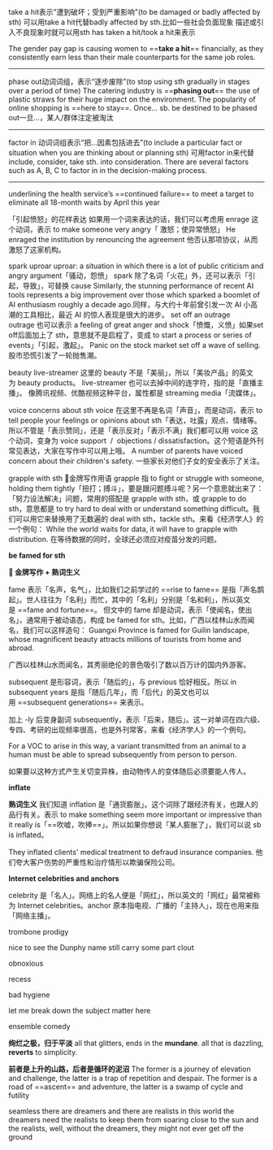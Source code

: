 take a hit表示"遭到破坏；受到严重影响"(to be damaged or badly affected by sth)
可以用take a hit代替badly affected by sth.比如一些社会负面现象
描述或引入不良现象时就可以用sth has taken a hit/took a hit来表示

The gender pay gap is causing women to ==**take a hit**== financially, as they consistently earn less than their male counterparts for the same job roles.

---
phase out动词词组，表示“逐步废除”(to stop using sth gradually in stages over a period of time)
 The catering industry is ==**phasing out**== the use of plastic straws for their huge impact on the environment.
 The popularity of online shopping is ==here to stay==.
 Once... sb. be destined to be phased out一旦...，某人/群体注定被淘汰

---
factor in 动词词组表示“把…因素包括进去”(to include a particular fact or situation when you are thinking about or planning sth)
可用factor in来代替include, consider, take sth. into consideration.
There are several factors such as A, B, C to factor in in the decision-making process.

---
underlining the health service’s ==continued failure== to meet a target to eliminate all 18-month waits by April this year

「引起愤怒」的花样表达
如果用一个词来表达的话，我们可以考虑用 enrage 这个动词，表示 to make someone very angry「 激怒；使异常愤怒」
   He enraged the institution by renouncing the agreement
   他否认那项协议，从而激怒了这家机构。

spark uproar
   uproar: a situation in which there is a lot of public criticism and angry argument「骚动，怨愤」
spark 除了名词「火花」外，还可以表示「引起，导致」，可替换 cause
   Similarly, the stunning performance of recent AI tools represents a big improvement over those which sparked a boomlet of AI enthusiasm roughly a decade ago.同样，与大约十年前曾引发一次 AI 小高潮的工具相比，最近 AI 的惊人表现是很大的进步。
set off an outrage
   outrage 也可以表示 a feeling of great anger and shock「愤慨，义愤」如果set off后面加上了 sth，意思就不是启程了，变成 to start a process or series of events」「引起，激起」。
   Panic on the stock market set off a wave of selling.
   股市恐慌引发了一轮抛售潮。

beauty live-streamer
这里的 beauty 不是「美丽」，所以「美妆产品」的英文为 beauty products。
live-streamer 也可以去掉中间的连字符，指的是「直播主播」。
像腾讯视频、优酷视频这种平台，属性都是 streaming media「流媒体」。

voice concerns about sth
voice 在这里不再是名词「声音」，而是动词，表示 to tell people your feelings or opinions about sth「表达，吐露」观点、情绪等。所以不管是「表示赞同」，还是「表示反对」「表示不满」我们都可以用 voice 这个动词，变身为 voice support  /  objections / dissatisfaction。这个短语是外刊常见表达，大家在写作中可以用上哦。
A number of parents have voiced concern about their children's safety.
一些家长对他们子女的安全表示了关注。

grapple with sth
🏅金牌写作用语
grapple 指 to fight or struggle with someone, holding them tightly「扭打；搏斗」，要是跟问题搏斗呢？另一个意思就出来了：「努力设法解决」问题，常用的搭配是 grapple with sth，或 grapple to do sth，意思都是 to try hard to deal with or understand something difficult。我们可以用它来替换用了无数遍的 deal with sth，tackle sth。来看《经济学人》的一个例句：
While the world waits for data, it will have to grapple with distribution.
在等待数据的同时，全球还必须应对疫苗分发的问题。

**be famed for sth**

**🏅 金牌写作 + 熟词生义**

fame 表示「名声，名气」，比如我们之前学过的 ==rise to fame== 是指「声名鹊起」。世人往往为「名利」而忙，其中的「名利」分别是「名和利」，所以英文是 ==fame and fortune==。
但文中的 fame 却是动词，表示「使闻名，使出名」，通常用于被动语态，构成 be famed for sth。比如，广西以桂林山水而闻名，我们可以这样造句：
Guangxi Province is famed for Guilin landscape, whose magnificent beauty attracts millions of tourists from home and abroad.

广西以桂林山水而闻名，其秀丽绝伦的景色吸引了数以百万计的国内外游客。

subsequent 是形容词，表示「随后的」，与 previous 恰好相反。所以 in subsequent years 是指「随后几年」，而「后代」的英文也可以用 ==subsequent generations== 来表示。

加上 -ly 后变身副词 subsequently，表示「后来，随后」。这一对单词在四六级、专四、考研的出现频率很高，也是外刊常客，来看《经济学人》的一个例句。

For a VOC to arise in this way, a variant transmitted from an animal to a human must be able to spread subsequently from person to person. 

如果要以这种方式产生关切变异株，由动物传人的变体随后必须要能人传人。

**inflate**

**熟词生义**
我们知道 inflation 是「通货膨胀」。这个词除了跟经济有关，也跟人的品行有关。表示 to make something seem more important or impressive than it really is「==吹嘘，吹捧==」。所以如果你想说「某人膨胀了」，我们可以说 sb is inflated。

They inflated clients' medical treatment to defraud insurance companies.
他们夸大客户伤势的严重性和治疗情形以欺骗保险公司。

**Internet celebrities and anchors**

celebrity 是「名人」。网络上的名人便是「网红」，所以英文的「网红」最常被称为 Internet celebrities。anchor 原本指电视、广播的「主持人」，现在也用来指「网络主播」。

trombone prodigy

nice to see the Dunphy name still carry some part clout

obnoxious

recess

bad hygiene 

let me break down the subject matter here

ensemble comedy

**绚烂之极，归于平淡**
all that glitters, ends in the **mundane**.
all that is dazzling, **reverts** to simplicity.

**前者是上升的山路，后者是循环的泥沼**
The former is a journey of elevation and challenge, the latter is a trap of repetition and despair.
The former is a road of ==ascent== and adventure, the latter is a swamp of cycle and futility

seamless
there are dreamers and there are realists in this world
the dreamers need the realists to keep them from soaring close to the sun
and the realists, well, without the dreamers, they might not ever get off the ground

